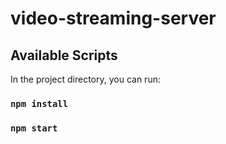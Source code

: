 # video-streaming-server

## Available Scripts

In the project directory, you can run:

### `npm install`
### `npm start`
